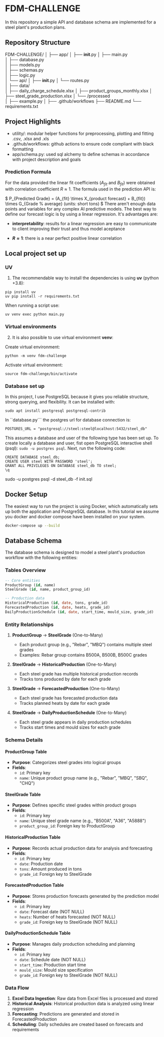 # FDM-CHALLENGE

In this repository a simple API and database schema are implemented for a steel plant's production plans.

## Repository Structure

FDM-CHALLENGE/
│
├── app/
│   ├── __init__.py
│   ├── main.py              
│   ├── database.py           
│   ├── models.py              
│   ├── schemas.py           
│   ├── logic.py             
│   └── api/
│       ├── __init__.py
│       └── routes.py          
│
├── data/                    
│   ├── daily_charge_schedule.xlsx
│   ├── product_groups_monthly.xlsx
│   ├── steel_grade_production.xlsx
│   └── /processed                     
│
├── example.py
│
├── .github/workflows
├── README.md
└──  requirements.txt

## Project Highlights

- utility/: modular helper functions for preprocessing, plotting and fitting .csv, .xlsx and .xls
- .github/workflows: github actions to ensure code compliant with black formatting
- app/schema.py: used sql alchemy to define schemas in accordance with project description and goals

### Prediction Formula

For the data provided the linear fit coefficients ($A_{fit}$ and $B_{fit}$) were obtained with correlation coefficient $R \approx 1$. The formula used in the prediction API is:

$
P_{Predicted Grade} = (A_{fit} \times X_{product forecast} + B_{fit}) \times G_{Grade \% average} (units: short tons)
$
There aren't enough data points and variables for any complex AI predictive models. The best way to define our forecast logic is by using a linear regression. It's advantages are:

- **interpretability**: results for a linear regression are easy to communicate to client improving their trust and thus model aceptance

- **$R \approx 1$**: there is a near perfect positive linear correlation 

## Local project set up

### UV

1) The recommendable way to install the dependencies is using **uv** (python +3.8):

```
pip install uv
uv pip install -r requirements.txt
```

When running a script use:

```
uv venv exec python main.py
```

### Virtual environments
2) It is also possible to use virtual environment **venv**:

Create virtual environment:
```
python -m venv fdm-challenge
```

Activate virtual environment:

```
source fdm-challenge/bin/activate
```

### Database set up

In this project, I use PostgreSQL because it gives you reliable structure, strong querying, and flexibility. It can be installed with:

```
sudo apt install postgresql postgresql-contrib
```

In ``database.py``` the postgres url for database connection is:

```
POSTGRES_URL = "postgresql://steel:steel@localhost:5432/steel_db"
```

This assumes a database and user of the following type has been set up. To create locally a database and user, fist open PostgreSQL interactive shell (psql): ```sudo -u postgres psql```. Next, run the following code:

```
CREATE DATABASE steel_db;
CREATE USER steel WITH PASSWORD 'steel';
GRANT ALL PRIVILEGES ON DATABASE steel_db TO steel;
\q
```

sudo -u postgres psql -d steel_db -f init.sql

## Docker Setup

The easiest way to run the project is using Docker, which automatically sets up both the application and PostgreSQL database. In this tutorial we assume you docker and docker compose have been installed on your system.

```bash
docker-compose up --build
```

## Database Schema

The database schema is designed to model a steel plant's production workflow with the following entities:

### **Tables Overview**

```sql
-- Core entities
ProductGroup (id, name)
SteelGrade (id, name, product_group_id)

-- Production data
HistoricalProduction (id, date, tons, grade_id)
ForecastedProduction (id, date, heats, grade_id)
DailyProductionSchedule (id, date, start_time, mould_size, grade_id)
```

### **Entity Relationships**

1. **ProductGroup** → **SteelGrade** (One-to-Many)
   - Each product group (e.g., "Rebar", "MBQ") contains multiple steel grades
   - Examples: Rebar group contains B500A, B500B, B500C grades

2. **SteelGrade** → **HistoricalProduction** (One-to-Many)
   - Each steel grade has multiple historical production records
   - Tracks tons produced by date for each grade

3. **SteelGrade** → **ForecastedProduction** (One-to-Many)
   - Each steel grade has forecasted production data
   - Tracks planned heats by date for each grade

4. **SteelGrade** → **DailyProductionSchedule** (One-to-Many)
   - Each steel grade appears in daily production schedules
   - Tracks start times and mould sizes for each grade

### **Schema Details**

#### **ProductGroup Table**
- **Purpose**: Categorizes steel grades into logical groups
- **Fields**: 
  - `id`: Primary key
  - `name`: Unique product group name (e.g., "Rebar", "MBQ", "SBQ", "CHQ")

#### **SteelGrade Table**
- **Purpose**: Defines specific steel grades within product groups
- **Fields**:
  - `id`: Primary key
  - `name`: Unique steel grade name (e.g., "B500A", "A36", "A5888")
  - `product_group_id`: Foreign key to ProductGroup

#### **HistoricalProduction Table**
- **Purpose**: Records actual production data for analysis and forecasting
- **Fields**:
  - `id`: Primary key
  - `date`: Production date
  - `tons`: Amount produced in tons
  - `grade_id`: Foreign key to SteelGrade

#### **ForecastedProduction Table**
- **Purpose**: Stores production forecasts generated by the prediction model
- **Fields**:
  - `id`: Primary key
  - `date`: Forecast date (NOT NULL)
  - `heats`: Number of heats forecasted (NOT NULL)
  - `grade_id`: Foreign key to SteelGrade (NOT NULL)

#### **DailyProductionSchedule Table**
- **Purpose**: Manages daily production scheduling and planning
- **Fields**:
  - `id`: Primary key
  - `date`: Schedule date (NOT NULL)
  - `start_time`: Production start time
  - `mould_size`: Mould size specification
  - `grade_id`: Foreign key to SteelGrade (NOT NULL)

### **Data Flow**

1. **Excel Data Ingestion**: Raw data from Excel files is processed and stored
2. **Historical Analysis**: Historical production data is analyzed using linear regression
3. **Forecasting**: Predictions are generated and stored in ForecastedProduction
4. **Scheduling**: Daily schedules are created based on forecasts and requirements